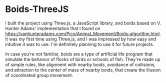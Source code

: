 # Boids-ThreeJS 

I built the project using Three.js, a JavaScript library, and boids based on V. Hunter Adams' implementation that I found on https://vanhunteradams.com/Pico/Animal_Movement/Boids-algorithm.html. It was my first time using Three.js, and I was impressed by how easy and intuitive it was to use. I'm definitely planning to use it for future projects.

In case you're not familiar, boids are a type of artificial life program that simulate the behavior of flocks of birds or schools of fish. They're made up of simple rules, like alignment with nearby boids, avoidance of collisions, and attraction to the center of mass of nearby boids, that create the illusion of coordinated group movement.